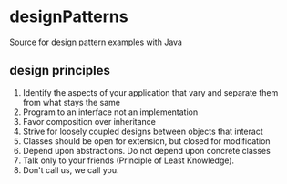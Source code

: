 # designPatterns
Source for design pattern examples with Java

## design principles

1. Identify the aspects of your application that vary and separate them from what stays the same
2. Program to an interface not an implementation
3. Favor composition over inheritance
4. Strive for loosely coupled designs between objects that interact
5. Classes should be open for extension, but closed for modification
6. Depend upon abstractions. Do not depend upon concrete classes
7. Talk only to your friends (Principle of Least Knowledge).
8. Don't call us, we call you.

